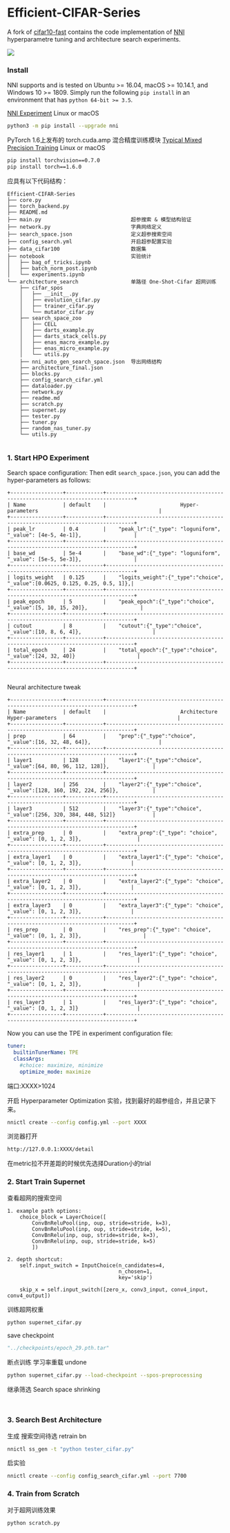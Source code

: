 # Efficient-CIFAR-Series

A fork of [cifar10-fast](https://github.com/davidcpage/cifar10-fast) contains the code implementation of [NNI](https://github.com/microsoft/nni) hyperparametre tuning and architecture search experiments.


<img src="notebook/a.svg">

### Install 
NNI supports and is tested on Ubuntu >= 16.04, macOS >= 10.14.1, and Windows 10 >= 1809. Simply run the following `pip install` in an environment that has `python 64-bit >= 3.5`.

[NNI Experiment](https://github.com/microsoft/nni) Linux or macOS
```bash
python3 -m pip install --upgrade nni
```

PyTorch 1.6上发布的 torch.cuda.amp 混合精度训练模块
[Typical Mixed Precision Training](https://pytorch.org/docs/master/notes/amp_examples.html#amp-examples) Linux or macOS
```bash
pip install torchvision==0.7.0
pip install torch==1.6.0
```

应具有以下代码结构：

```
Efficient-CIFAR-Series
├── core.py
├── torch_backend.py
├── README.md
├── main.py                             超参搜索 & 模型结构验证
├── network.py                          字典网络定义
├── search_space.json                   定义超参搜索空间 
├── config_search.yml                   开启超参配置实验
├── data_cifar100                       数据集
├── notebook                            实验统计
│   ├── bag_of_tricks.ipynb
│   ├── batch_norm_post.ipynb
│   └── experiments.ipynb
└── architecture_search                 单路径 One-Shot-Cifar 超网训练
    ├── cifar_spos
    │   ├── __init__.py
    │   ├── evolution_cifar.py
    │   ├── trainer_cifar.py
    │   └── mutator_cifar.py
    ├── search_space_zoo
    │   ├── CELL
    │   ├── darts_example.py
    │   ├── darts_stack_cells.py
    │   ├── enas_macro_example.py
    │   ├── enas_micro_example.py
    │   └── utils.py
    ├── nni_auto_gen_search_space.json  导出网络结构
    ├── architecture_final.json
    ├── blocks.py
    ├── config_search_cifar.yml
    ├── dataloader.py
    ├── network.py
    ├── readme.md
    ├── scratch.py
    ├── supernet.py
    ├── tester.py
    ├── tuner.py
    ├── random_nas_tuner.py
    └── utils.py
    
```

### 1. Start HPO Experiment

Search space configuration: 
Then edit `search_space.json`, you can add the hyper-parameters as follows:
```
+-----------------+------------+-------------------------------------------------------------------------------+
| Name            | default    |                        Hyper-parameters                                       |
+-----------------+------------+-------------------------------------------------------------------------------+
| peak_lr         | 0.4        |    "peak_lr":{"_type": "loguniform", "_value": [4e-5, 4e-1]},                 |
+-----------------+------------+-------------------------------------------------------------------------------+
| base_wd         | 5e-4       |    "base_wd":{"_type": "loguniform", "_value": [5e-5, 5e-3]},                 |
+-----------------+------------+-------------------------------------------------------------------------------+
| logits_weight   | 0.125      |    "logits_weight":{"_type":"choice", "_value":[0.0625, 0.125, 0.25, 0.5, 1]},|
+-----------------+------------+-------------------------------------------------------------------------------+
| peak_epoch      | 5          |    "peak_epoch":{"_type":"choice", "_value":[5, 10, 15, 20]},                 |
+-----------------+------------+-------------------------------------------------------------------------------+
| cutout          | 8          |    "cutout":{"_type":"choice", "_value":[10, 8, 6, 4]},                       |
+-----------------+------------+-------------------------------------------------------------------------------+
| total_epoch     | 24         |    "total_epoch":{"_type":"choice", "_value":[24, 32, 40]}                    |
+-----------------+------------+-------------------------------------------------------------------------------+


```

Neural architecture tweak

```
+-----------------+------------+-------------------------------------------------------------------------------+
| Name            | default    |                        Architecture Hyper-parameters                                       |
+-----------------+------------+-------------------------------------------------------------------------------+
| prep            | 64         |    "prep":{"_type":"choice", "_value":[16, 32, 48, 64]},                      |
+-----------------+------------+-------------------------------------------------------------------------------+
| layer1          | 128        |    "layer1":{"_type":"choice", "_value":[64, 80, 96, 112, 128]},              |
+-----------------+------------+-------------------------------------------------------------------------------+
| layer2          | 256        |    "layer2":{"_type":"choice", "_value":[128, 160, 192, 224, 256]},           |
+-----------------+------------+-------------------------------------------------------------------------------+
| layer3          | 512        |    "layer3":{"_type":"choice", "_value":[256, 320, 384, 448, 512]}            |
+-----------------+------------+-------------------------------------------------------------------------------+
| extra_prep      | 0          |    "extra_prep":{"_type": "choice", "_value": [0, 1, 2, 3]},                  |
+-----------------+------------+-------------------------------------------------------------------------------+
| extra_layer1    | 0          |    "extra_layer1":{"_type": "choice", "_value": [0, 1, 2, 3]},                |
+-----------------+------------+-------------------------------------------------------------------------------+
| extra_layer2    | 0          |    "extra_layer2":{"_type": "choice", "_value": [0, 1, 2, 3]},                |
+-----------------+------------+-------------------------------------------------------------------------------+
| extra_layer3    | 0          |    "extra_layer3":{"_type": "choice", "_value": [0, 1, 2, 3]},                |
+-----------------+------------+-------------------------------------------------------------------------------+
| res_prep        | 0          |    "res_prep":{"_type": "choice", "_value": [0, 1, 2, 3]},                    |
+-----------------+------------+-------------------------------------------------------------------------------+
| res_layer1      | 1          |    "res_layer1":{"_type": "choice", "_value": [0, 1, 2, 3]},                  |
+-----------------+------------+-------------------------------------------------------------------------------+
| res_layer2      | 0          |    "res_layer2":{"_type": "choice", "_value": [0, 1, 2, 3]},                  |
+-----------------+------------+-------------------------------------------------------------------------------+
| res_layer3      | 1          |    "res_layer3":{"_type": "choice", "_value": [0, 1, 2, 3]}                   |
+-----------------+------------+-------------------------------------------------------------------------------+
```

Now you can use the TPE in experiment configuration file:

```yaml
tuner:
  builtinTunerName: TPE
  classArgs:
    #choice: maximize, minimize
    optimize_mode: maximize
```

端口:XXXX>1024

开启 Hyperparameter Optimization 实验，找到最好的超参组合，并且记录下来。
```bash
nnictl create --config config.yml --port XXXX 
```

浏览器打开
```bash
http://127.0.0.1:XXXX/detail
```

在metric拉不开差距的时候优先选择Duration小的trial


### 2. Start Train Supernet

查看超网的搜索空间

```text
1. example path options:
    choice_block = LayerChoice([
        ConvBnReluPool(inp, oup, stride=stride, k=3),
        ConvBnReluPool(inp, oup, stride=stride, k=5),
        ConvBnRelu(inp, oup, stride=stride, k=3),
        ConvBnRelu(inp, oup, stride=stride, k=5)
        ])
        
2. depth shortcut:
    self.input_switch = InputChoice(n_candidates=4,
                                    n_chosen=1,
                                    key='skip')
           
    skip_x = self.input_switch([zero_x, conv3_input, conv4_input, conv4_output]) 
```

训练超网权重

```bash
python supernet_cifar.py
```

save checkpoint 

```python
"../checkpoints/epoch_29.pth.tar"
```

断点训练 学习率重载 undone
```bash
python supernet_cifar.py --load-checkpoint --spos-preprocessing
```  


继承筛选 Search space shrinking

```text


```



### 3. Search Best Architecture

生成 搜索空间待选 retrain bn

```bash
nnictl ss_gen -t "python tester_cifar.py"
```

启实验
```bash
nnictl create --config config_search_cifar.yml --port 7700

```

### 4. Train from Scratch

对于超网训练效果

```bash
python scratch.py
```


